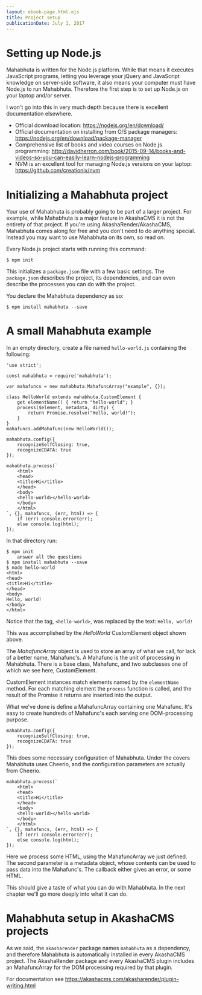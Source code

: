 ```yaml
---
layout: ebook-page.html.ejs
title: Project setup
publicationDate: July 1, 2017
---
```


# Setting up Node.js

Mahabhuta is written for the Node.js platform.  While that means it executes JavaScript programs, letting you leverage your jQuery and JavaScript knowledge on server-side software, it also means your computer must have Node.js to run Mahabhuta.  Therefore the first step is to set up Node.js on your laptop and/or server.

I won't go into this in very much depth because there is excellent documentation elsewhere.

* Official download location: https://nodejs.org/en/download/
* Official documentation on installing from O/S package managers: https://nodejs.org/en/download/package-manager
* Comprehensive list of books and video courses on Node.js programming: http://davidherron.com/book/2015-09-14/books-and-videos-so-you-can-easily-learn-nodejs-programming
* NVM is an excellent tool for managing Node.js versions on your laptop: https://github.com/creationix/nvm

# Initializing a Mahabhuta project

Your use of Mahabhuta is probably going to be part of a larger project.  For example, while Mahabhuta is a major feature in AkashaCMS it is not the entirety of that project.  If you're using AkashaRender/AkashaCMS, Mahabhuta comes along for free and you don't need to do anything special.  Instead you may want to use Mahabhuta on its own, so read on.

Every Node.js project starts with running this command:

```
$ npm init
```

This initializes a `package.json` file with a few basic settings.  The `package.json` describes the project, its dependencies, and can even describe the processes you can do with the project.

You declare the Mahabhuta dependency as so:

```
$ npm install mahabhuta --save
```

# A small Mahabhuta example

In an empty directory, create a file named `hello-world.js` containing the following:

```
'use strict';

const mahabhuta = require('mahabhuta');

var mahafuncs = new mahabhuta.MahafuncArray("example", {});

class HelloWorld extends mahabhuta.CustomElement {
	get elementName() { return "hello-world"; }
	process($element, metadata, dirty) {
		return Promise.resolve("Hello, world!");
	}
}
mahafuncs.addMahafunc(new HelloWorld());

mahabhuta.config({
    recognizeSelfClosing: true,
    recognizeCDATA: true
});

mahabhuta.process(`
    <html>
    <head>
    <title>Hi</title>
    </head>
    <body>
    <hello-world></hello-world>
    </body>
    </html>
`, {}, mahafuncs, (err, html) => {
    if (err) console.error(err);
    else console.log(html);
});
```

In that directory run:

```
$ npm init
    answer all the questions
$ npm install mahabhuta --save
$ node hello-world
<html>
<head>
<title>Hi</title>
</head>
<body>
Hello, world!
</body>
</html>
```

Notice that the tag, `<hello-world>`, was replaced by the text: `Hello, world!`

This was accomplished by the _HelloWorld_ CustomElement object shown above.

The _MahafuncArray_ object is used to store an array of what we call, for lack of a better name, Mahafunc's.  A Mahafunc is the unit of processing in Mahabhuta.  There is a base class, Mahafunc, and two subclasses one of which we see here, CustomElement.  

CustomElement instances match elements named by the `elementName` method.  For each matching element the `process` function is called, and the result of the Promise it returns are inserted into the output.

What we've done is define a MahafuncArray containing one Mahafunc.  It's easy to create hundreds of Mahafunc's each serving one DOM-processing purpose.

```
mahabhuta.config({
    recognizeSelfClosing: true,
    recognizeCDATA: true
});
```

This does some necessary configuration of Mahabhuta.  Under the covers Mahabhuta uses Cheerio, and the configuration parameters are actually from Cheerio.

```
mahabhuta.process(`
    <html>
    <head>
    <title>Hi</title>
    </head>
    <body>
    <hello-world></hello-world>
    </body>
    </html>
`, {}, mahafuncs, (err, html) => {
    if (err) console.error(err);
    else console.log(html);
});
```

Here we process some HTML, using the MahafuncArray we just defined.  The second parameter is a metadata object, whose contents can be used to pass data into the Mahafunc's.  The callback either gives an error, or some HTML.

This should give a taste of what you can do with Mahabhuta.  In the next chapter we'll go more deeply into what it can do.

# Mahabhuta setup in AkashaCMS projects

As we said, the `akasharender` package names `mahabhuta` as a dependency, and therefore Mahabhuta is automatically installed in every AkashaCMS project.  The AkashaRender package and every AkashaCMS plugin includes an MahafuncArray for the DOM processing required by that plugin.

For documentation see https://akashacms.com/akasharender/plugin-writing.html
